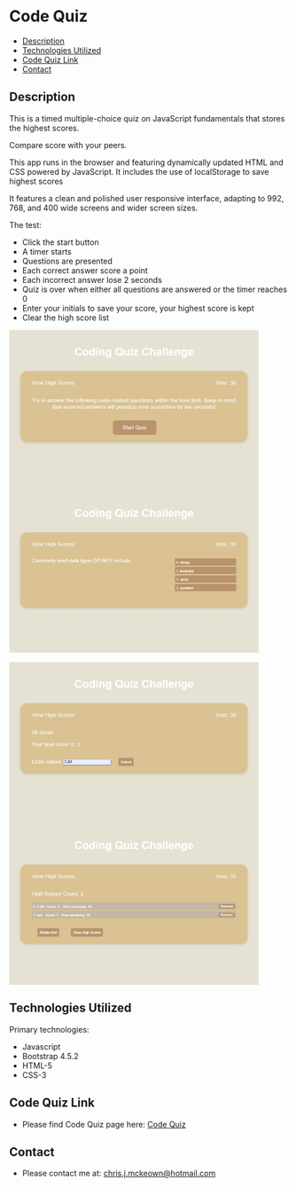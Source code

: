 # Code Quiz

* [Description](#Description)
* [Technologies Utilized](#Technologies-Utilized)
* [Code Quiz Link](#Code-Quiz-Link)
* [Contact](#Contact)

## Description
This is a timed multiple-choice quiz on JavaScript fundamentals that stores the highest scores.

Compare score with your peers.

This app runs in the browser and featuring dynamically updated HTML and CSS powered by JavaScript. It includes the use of localStorage to save highest scores

It features a clean and polished user responsive interface, adapting to 992, 768, and 400 wide screens and wider screen sizes.

The test:
* Click the start button
* A timer starts
* Questions are presented
* Each correct answer score a point
* Each incorrect answer lose 2 seconds
* Quiz is over when either all questions are answered or the timer reaches 0
* Enter your initials to save your score, your highest score is kept
* Clear the high score list

<img src="./Assets/Images/1-Start.jpg" alt="Start Page" width="450" vertical-align="text-top" style="vertical-align:top">
<img src="./Assets/Images/2-Question.jpg" alt="Example Question Page" width="450" vertical-align="text-top" style="vertical-align:top">
<br/>
<br/>
<img src="./Assets/Images/3-Complete.jpg" alt="Complete Page" width="450" vertical-align="text-top" style="vertical-align:top">
<img src="./Assets/Images/4-Highscores.jpg" alt="Highscores Page" width="450" vertical-align="text-top" style="vertical-align:top">

## Technologies Utilized
Primary technologies:
* Javascript
* Bootstrap 4.5.2
* HTML-5
* CSS-3

## Code Quiz Link

* Please find Code Quiz page here: <a href="https://chrisjmckeown.github.io/Code_Quiz/" target="_blank">Code Quiz</a>

## Contact

* Please contact me at: chris.j.mckeown@hotmail.com